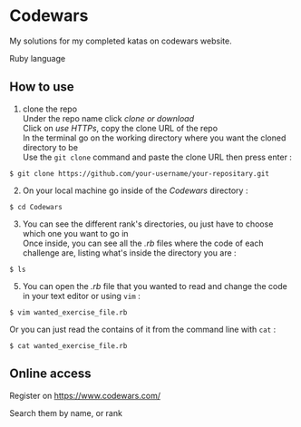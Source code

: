 # Codewars #

My solutions for my completed katas on codewars website.

Ruby language

## How to use ##

1. clone the repo<br/>
Under the repo name click *clone or download*<br/>
Click on *use HTTPs*, copy the clone URL of the repo<br/>
In the terminal go on the working directory where you want the cloned directory to be<br/>
Use the `git clone` command and paste the clone URL then press enter :

```shell
$ git clone https://github.com/your-username/your-repositary.git
```

2. On your local machine go inside of the *Codewars* directory :

```shell
$ cd Codewars
```
3. You can see the different rank's directories, ou just have to choose which one you want to go in<br/>
Once inside, you can see all the *.rb* files where the code of each challenge are, listing what's inside the directory you are :

```shell
$ ls
```

5. You can open the *.rb* file that you wanted to read and change the code in your text editor or using `vim` :

```shell
$ vim wanted_exercise_file.rb
```
Or you can just read the contains of it from the command line with `cat` :

```shell
$ cat wanted_exercise_file.rb
```

## Online access ##

Register on https://www.codewars.com/

Search them by name, or rank
